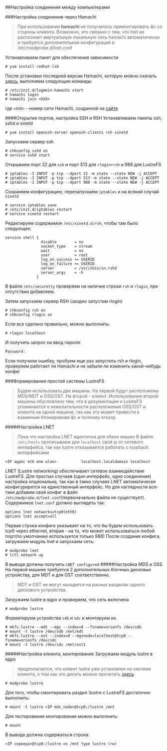 ##Настройка соединения между компьютерами

###Настройка соединения через Hamachi

>При использовании **hamachi** не получилось примонтировать фс со стороны клиента. Возможно, это связано с тем, что lnet не распознает виртуальную локальную сеть hamachi автоматически и требуется дополнительная конфигурация в /etc/modprobe.d/lnet.conf

Устанавливаем пакет для обеспечения зависимости
```
# yum install redhat-lsb
```

После установки последней версии Hamachi, которую можно скачать [здесь](https://secure.logmein.com/labs/logmein-hamachi-2.1.0.139-1.x86_64.rpm), выполняем следующие команды:
```
# /etc/init.d/logmein-hamachi start
# hamachi login
# hamachi join <XXX>
```
где `<XXX>` - номер сети Hamachi, созданной на [сайте](https://secure.logmein.com/central/Central.aspx)

####Открытие портов, настройка SSH и RSH
Устанавливаем пакеты ssh, sshd и xinetd
```
# yum install openssh-server openssh-clients rsh xinetd
```
Запускаем сервер ssh
```
# chkconfig sshd on
# service sshd start
```
Открываем порт 22 для `ssh` и порт 513 для `rlogin+rsh` и 988 для LustreFS
```
# iptables -I INPUT -p tcp --dport 22 -m state --state NEW -j ACCEPT
# iptables -I INPUT -p tcp --dport 513 -m state --state NEW -j ACCEPT
# iptables -I INPUT -p tcp --dport 988 -m state --state NEW -j ACCEPT
```
Сохраняем конфигурацию, перезапускаем `iptables` и на всякий случай `xinetd`
```
# service iptables save
# /etc/init.d/iptables restart
# service xinetd restart
```
Редактируем содержимое `/etc/xinetd.d/rsh`, чтобы там было следующее:
```
service shell {
                disable        = no
                socket_type    = stream 
                wait           = no 
                user           = root
                log_on_success += USERID
                log_on_failure += USERID
                server         = /usr/sbin/in.rshd 
                server_args    = -h
              }
```
В файле `/etc/securetty` проверяем на наличие строки `rsh` и `rlogin`, при отсутствии добавляем.

Затем запускаем сервер RSH (заодно запустим rlogin)
```
# chkconfig rsh on
# chkconfig rlogin on
```
Если все сделано правильно, можно выполнить:
```
# rlogin localhost
```
И получить запрос на ввод пароля:
```
Password:
```
Если получили ошибку, пробуем еще раз запустить rsh и rlogin, проверяем работает ли Hamachi и не забыли ли изменить какой-нибудь конфиг

###Формирование простой системы LustreFS
>Будем использовать две машины. На первой будут расположены MDS/MDT и OSS/OST. На второй - клиент. Использование второй машины обусловлено тем, что в документации к LustreFS упоминается о нежелательности расположения OSS/OST и клиента на одной машине, так как это может привести к взаимным блокировкам фс и полному отказу.

#####Настройка LNET
>Пока что настройка LNET идентична для обеих машин
В файле `/etc/hosts` прописываем для `localhost` свой ip от сетевого интерфейса, так как lustre отказывается работать с loopback интерфейсами
```
<IP адрес eth или wlan>           localhost.localdomain localhost
```

LNET (Lustre networking) обеспечивает сетевое взаимодействие LustreFS. Для простых случаев (один интерфейс, одно соединение) настройка опциональна, так как в таких случаях LNET автоматически конфигурирется на единственный интерфейс. Но для наглядности все-таки добавим свой конфиг в файл `/etc/modprobe.d/lnet.conf`(первоначально файла не существует).
Содержимое `lnet.conf` должно выглядеть так:
```
options lnet networks=tcp0(eth0) 
options lnet accept=all
```
Первая строка конфига указывает на то, что бы будем использовать tcp0 через ethernet, вторая - на то, что может использоваться любой порт(по умолчанию используется только 988)
После создания конфига, загружаем модуль lnet и запускаем сеть:
```
# modprobe lnet
# lctl network up
```
В выводе должны получить `LNET configured`
#####Настройка MDS и OSS
На первой машине требуется 2 дополнительных блочных дисковых устройства, для MDT и для OST соответственно.
>MDT и OST не могут находится на разных разделах одного дискового устройства.

Загружаем lustre в ядро и проверяем, что сеть включена
```
# modprobe lustre
```
Форматируем устройства `sdb` и `sdc` и монтируем их.
```
# mkfs.lustre --mdt --mgs --index=0 --fsname=orionfs /dev/sdb
# mount -t lustre /dev/sdb /mnt/mdt
# mkfs.lustre --ost --index=0 --mgsnode=localhost@tcp0 --fsname=orionfs /dev/sdc
# mount -t lustre /dev/sdc /mnt/ost1
```


#####Настройка клиента, монтирование
Загружаем модуль lustre в ядро
>предполагается, что клиент lustre уже установлен на системе клиента, о том как это делать можно прочитать [здесь](./building_lustre.md)

```
# modprobe lustre
```
Для того, чтобы смонтировать раздел \lustre с LustreFS достаточно выполнить:
```
# mount -t lustre <IP mds_node>@tcp0:/lustre /mnt
```
Для тестирования монтирования можно выполнить:
```
# mount
```
В выводе должна содержаться строка:
```
<IP сервера>@tcp0:/lustre on /mnt type lustre (rw)
```

